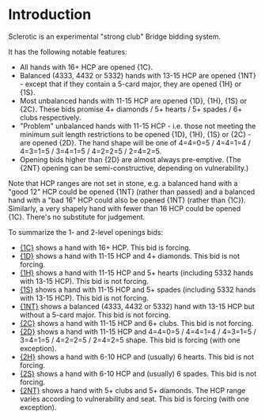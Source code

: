 # <a name="Introduction"> Introduction

Sclerotic is an experimental "strong club" Bridge bidding system.

It has the following notable features:

- All hands with 16+ HCP are opened {1C}.
- Balanced (4333, 4432 or 5332) hands with 13-15 HCP are opened {1NT} - except that if they contain a 5-card major, they are opened {1H} or {1S}.
- Most unbalanced hands with 11-15 HCP are opened {1D}, {1H}, {1S} or {2C}. These bids promise 4+ diamonds / 5+ hearts / 5+ spades / 6+ clubs respectively.
- "Problem" unbalanced hands with 11-15 HCP - i.e. those not meeting the minimum suit length restrictions to be opened {1D}, {1H}, {1S} or {2C} - are opened {2D}. The hand shape will be one of 4=4=0=5 / 4=4=1=4 / 4=3=1=5 / 3=4=1=5 / 4=2=2=5 / 2=4=2=5.
- Opening bids higher than {2D} are almost always pre-emptive. (The {2NT} opening can be semi-constructive, depending on vulnerability.)

Note that HCP ranges are not set in stone, e.g. a balanced hand with a "good 12" HCP could be opened {1NT} (rather than passed) and a balanced hand with a "bad 16" HCP could also be opened {1NT} (rather than {1C}). Similarly, a very shapely hand with fewer than 16 HCP could be opened {1C}. There's no substitute for judgement.

To summarize the 1- and 2-level openings bids:

- [{1C}](#-strong-1c-opening-bid) shows a hand with 16+ HCP. This bid is forcing.
- [{1D}](#-1d-opening-bid) shows a hand with 11-15 HCP and 4+ diamonds. This bid is not forcing.
- [{1H}](#-1h-opening-bid) shows a hand with 11-15 HCP and 5+ hearts (including 5332 hands with 13-15 HCP). This bid is not forcing.
- [{1S}](#-1s-opening-bid) shows a hand with 11-15 HCP and 5+ spades (including 5332 hands with 13-15 HCP). This bid is not forcing.
- [{1NT}](#-1nt-opening-bid) shows a balanced (4333, 4432 or 5332) hand with 13-15 HCP but without a 5-card major. This bid is not forcing.
- [{2C}](#-2c-opening-bid) shows a hand with 11-15 HCP and 6+ clubs. This bid is not forcing.
- [{2D}](#-2d-opening-bid) shows a hand with 11-15 HCP and 4=4=0=5 / 4=4=1=4 / 4=3=1=5 / 3=4=1=5 / 4=2=2=5 / 2=4=2=5 shape. This bid is forcing (with one exception).
- [{2H}](#-2h-opening-bid) shows a hand with 6-10 HCP and (usually) 6 hearts. This bid is not forcing.
- [{2S}](#-2s-opening-bid) shows a hand with 6-10 HCP and (usually) 6 spades. This bid is not forcing.
- [{2NT}](#-2nt-opening-bid) shows a hand with 5+ clubs and 5+ diamonds. The HCP range varies according to vulnerability and seat. This bid is forcing (with one exception).
